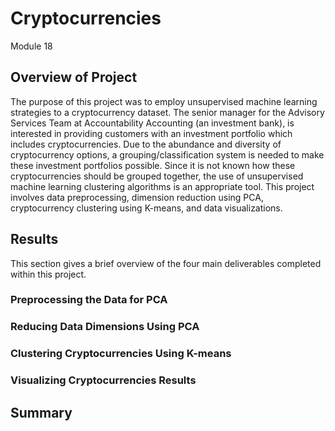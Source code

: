 # Cryptocurrencies
Module 18

## Overview of Project
The purpose of this project was to employ unsupervised machine learning strategies to a cryptocurrency dataset. The senior manager for the Advisory Services Team at Accountability Accounting (an investment bank), is interested in providing customers with an investment portfolio which includes cryptocurrencies. Due to the abundance and diversity of cryptocurrency options, a grouping/classification system is needed to make these investment portfolios possible. Since it is not known how these cryptocurrencies should be grouped together, the use of unsupervised machine learning clustering algorithms is an appropriate tool. This project involves data preprocessing, dimension reduction using PCA, cryptocurrency clustering using K-means, and data visualizations.

## Results
This section gives a brief overview of the four main deliverables completed within this project.

### Preprocessing the Data for PCA

### Reducing Data Dimensions Using PCA

### Clustering Cryptocurrencies Using K-means

### Visualizing Cryptocurrencies Results


## Summary
